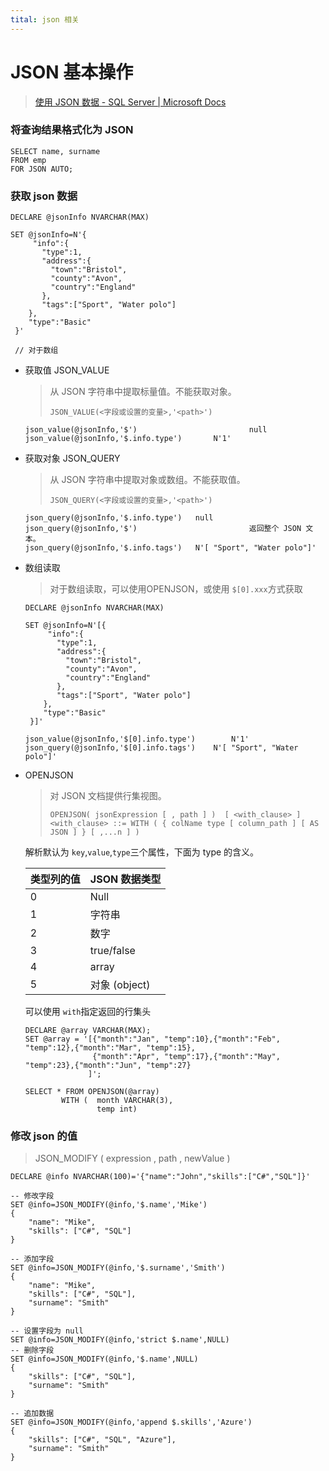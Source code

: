 ```yaml
---
tital: json 相关 
---
```


# JSON 基本操作

> [使用 JSON 数据 - SQL Server | Microsoft Docs](https://docs.microsoft.com/zh-cn/sql/relational-databases/json/json-data-sql-server?view=sql-server-ver15)

### 将查询结果格式化为 JSON

```
SELECT name, surname  
FROM emp  
FOR JSON AUTO;
```

### 获取 json 数据

```
DECLARE @jsonInfo NVARCHAR(MAX)

SET @jsonInfo=N'{  
     "info":{    
       "type":1,  
       "address":{    
         "town":"Bristol",  
         "county":"Avon",  
         "country":"England"  
       },  
       "tags":["Sport", "Water polo"]  
    },  
    "type":"Basic"  
 }' 
 
 // 对于数组
```



- 获取值 JSON_VALUE

  > 从 JSON 字符串中提取标量值。不能获取对象。
  >
  > `JSON_VALUE(<字段或设置的变量>,'<path>')`

  ```
  json_value(@jsonInfo,'$')							null
  json_value(@jsonInfo,'$.info.type')		N'1'
  ```
  
- 获取对象 JSON_QUERY

  > 从 JSON 字符串中提取对象或数组。不能获取值。
  >
  > `JSON_QUERY(<字段或设置的变量>,'<path>')`

  ```
  json_query(@jsonInfo,'$.info.type')  	null
  json_query(@jsonInfo,'$')							返回整个 JSON 文本。
  json_query(@jsonInfo,'$.info.tags')  	N'[ "Sport", "Water polo"]'
  ```

- 数组读取

  > 对于数组读取，可以使用OPENJSON，或使用 `$[0].xxx`方式获取

  ```
  DECLARE @jsonInfo NVARCHAR(MAX)
  
  SET @jsonInfo=N'[{  
       "info":{    
         "type":1,  
         "address":{    
           "town":"Bristol",  
           "county":"Avon",  
           "country":"England"  
         },  
         "tags":["Sport", "Water polo"]  
      },  
      "type":"Basic"  
   }]' 
   
  json_value(@jsonInfo,'$[0].info.type')		N'1'
  json_query(@jsonInfo,'$[0].info.tags')  	N'[ "Sport", "Water polo"]'
  ```

  

- OPENJSON

  > 对 JSON 文档提供行集视图。
  >
  > `OPENJSON( jsonExpression [ , path ] )  [ <with_clause> ] <with_clause> ::= WITH ( { colName type [ column_path ] [ AS JSON ] } [ ,...n ] )`

  解析默认为 `key`,`value`,`type`三个属性，下面为 type 的含义。
  
  | 类型列的值 | JSON 数据类型 |
  | :--------- | :------------ |
  | 0          | Null          |
  | 1          | 字符串        |
  | 2          | 数字          |
  | 3          | true/false    |
  | 4          | array         |
	| 5          | 对象 (object) |

  可以使用 `with`指定返回的行集头

  ```
  DECLARE @array VARCHAR(MAX);
  SET @array = '[{"month":"Jan", "temp":10},{"month":"Feb", "temp":12},{"month":"Mar", "temp":15},
                 {"month":"Apr", "temp":17},{"month":"May", "temp":23},{"month":"Jun", "temp":27}
                ]';
  
  SELECT * FROM OPENJSON(@array)
          WITH (  month VARCHAR(3),
                  temp int)
  ```

### 修改 json 的值

> JSON_MODIFY ( expression , path , newValue )  

```
DECLARE @info NVARCHAR(100)='{"name":"John","skills":["C#","SQL"]}'

-- 修改字段
SET @info=JSON_MODIFY(@info,'$.name','Mike')
{
    "name": "Mike",
    "skills": ["C#", "SQL"]
}

-- 添加字段
SET @info=JSON_MODIFY(@info,'$.surname','Smith')
{
    "name": "Mike",
    "skills": ["C#", "SQL"],
    "surname": "Smith"
}

-- 设置字段为 null
SET @info=JSON_MODIFY(@info,'strict $.name',NULL)
-- 删除字段
SET @info=JSON_MODIFY(@info,'$.name',NULL)
{
    "skills": ["C#", "SQL"],
    "surname": "Smith"
}

-- 追加数据
SET @info=JSON_MODIFY(@info,'append $.skills','Azure')
{
    "skills": ["C#", "SQL", "Azure"],
    "surname": "Smith"
}
```
